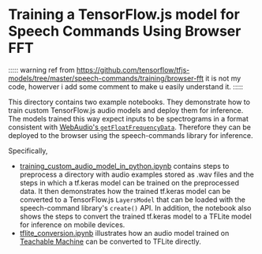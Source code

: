 # Training a TensorFlow.js model for Speech Commands Using Browser FFT

::::: warning
ref from https://github.com/tensorflow/tfjs-models/tree/master/speech-commands/training/browser-fft
it is not my code, howerver i add some comment to make u easily understand it.
:::::


This directory contains two example notebooks. They demonstrate how to train
custom TensorFlow.js audio models and deploy them for inference. The models
trained this way expect inputs to be spectrograms in a format consistent with
[WebAudio's `getFloatFrequencyData`](https://developer.mozilla.org/en-US/docs/Web/API/AnalyserNode/getFloatFrequencyData).
Therefore they can be deployed to the browser using the speech-commands library
for inference.

Specifically,

- [training_custom_audio_model_in_python.ipynb](./training_custom_audio_model_in_python.ipynb)
  contains steps to preprocess a directory with audio examples stored as .wav
  files and the steps in which a tf.keras model can be trained on the
  preprocessed data. It then demonstrates how the trained tf.keras model can be
  converted to a TensorFlow.js `LayersModel` that can be loaded with the
  speech-command library's `create()` API. In addition, the notebook also shows
  the steps to convert the trained tf.keras model to a TFLite model for
  inference on mobile devices.
- [tflite_conversion.ipynb](./tflite_conversion.ipynb) illustrates how
  an audio model trained on [Teachable Machine](https://teachablemachine.withgoogle.com/train/audio)
  can be converted to TFLite directly.
